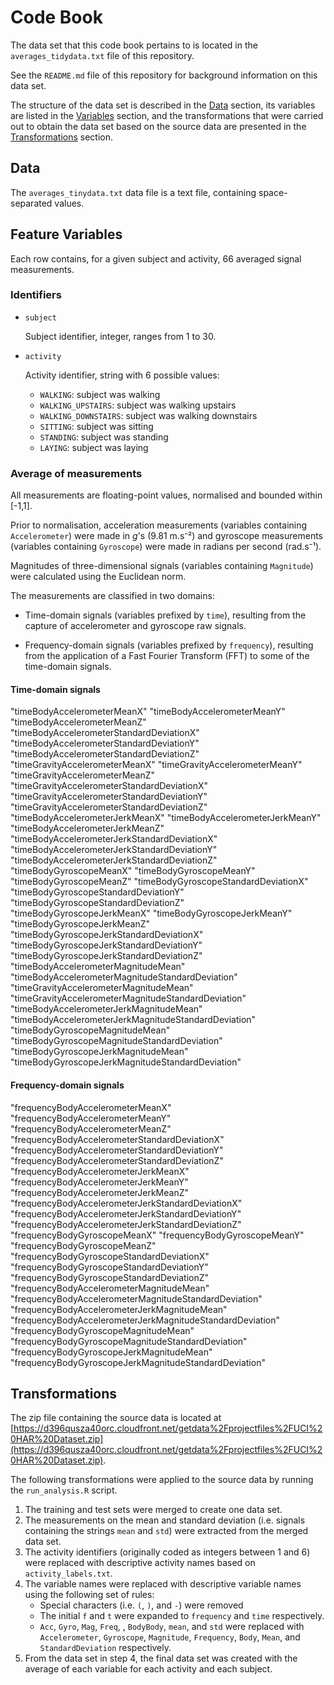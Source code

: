 # Code Book

The data set that this code book pertains to is located in the `averages_tidydata.txt` file of this repository.

See the `README.md` file of this repository for background information on this data set.

The structure of the data set is described in the [Data](#data) section, its variables are listed in the [Variables](#variables) section, and the transformations that were carried out to obtain the data set based on the source data are presented in the [Transformations](#transformations) section.

## Data <a name="data"></a>

The `averages_tinydata.txt` data file is a text file, containing space-separated values.

## Feature Variables <a name="variables"></a>

Each row contains, for a given subject and activity, 66 averaged signal measurements.

### Identifiers <a name="identifiers"></a>

- `subject`

	Subject identifier, integer, ranges from 1 to 30.

- `activity`

	Activity identifier, string with 6 possible values: 
	- `WALKING`: subject was walking
	- `WALKING_UPSTAIRS`: subject was walking upstairs
	- `WALKING_DOWNSTAIRS`: subject was walking downstairs
	- `SITTING`: subject was sitting
	- `STANDING`: subject was standing
	- `LAYING`: subject was laying

### Average of measurements <a name="average-measurements"></a>

All measurements are floating-point values, normalised and bounded within [-1,1].

Prior to normalisation, acceleration measurements (variables containing `Accelerometer`) were made in *g*'s (9.81 m.s⁻²) and gyroscope measurements (variables containing `Gyroscope`) were made in radians per second (rad.s⁻¹).

Magnitudes of three-dimensional signals (variables containing `Magnitude`) were calculated using the Euclidean norm.

The measurements are classified in two domains:

- Time-domain signals (variables prefixed by `time`), resulting from the capture of accelerometer and gyroscope raw signals.

- Frequency-domain signals (variables prefixed by `frequency`), resulting from the application of a Fast Fourier Transform (FFT) to some of the time-domain signals.

#### Time-domain signals

"timeBodyAccelerometerMeanX"
"timeBodyAccelerometerMeanY"
"timeBodyAccelerometerMeanZ"
"timeBodyAccelerometerStandardDeviationX"
"timeBodyAccelerometerStandardDeviationY"
"timeBodyAccelerometerStandardDeviationZ"
"timeGravityAccelerometerMeanX"
"timeGravityAccelerometerMeanY"
"timeGravityAccelerometerMeanZ"
"timeGravityAccelerometerStandardDeviationX"
"timeGravityAccelerometerStandardDeviationY"
"timeGravityAccelerometerStandardDeviationZ"
"timeBodyAccelerometerJerkMeanX"
"timeBodyAccelerometerJerkMeanY"
"timeBodyAccelerometerJerkMeanZ"
"timeBodyAccelerometerJerkStandardDeviationX"
"timeBodyAccelerometerJerkStandardDeviationY"
"timeBodyAccelerometerJerkStandardDeviationZ"
"timeBodyGyroscopeMeanX"
"timeBodyGyroscopeMeanY"
"timeBodyGyroscopeMeanZ"
"timeBodyGyroscopeStandardDeviationX"
"timeBodyGyroscopeStandardDeviationY"
"timeBodyGyroscopeStandardDeviationZ"
"timeBodyGyroscopeJerkMeanX"
"timeBodyGyroscopeJerkMeanY"
"timeBodyGyroscopeJerkMeanZ"
"timeBodyGyroscopeJerkStandardDeviationX"
"timeBodyGyroscopeJerkStandardDeviationY"
"timeBodyGyroscopeJerkStandardDeviationZ"
"timeBodyAccelerometerMagnitudeMean"
"timeBodyAccelerometerMagnitudeStandardDeviation"
"timeGravityAccelerometerMagnitudeMean"
"timeGravityAccelerometerMagnitudeStandardDeviation"
"timeBodyAccelerometerJerkMagnitudeMean"
"timeBodyAccelerometerJerkMagnitudeStandardDeviation"
"timeBodyGyroscopeMagnitudeMean"
"timeBodyGyroscopeMagnitudeStandardDeviation"
"timeBodyGyroscopeJerkMagnitudeMean"
"timeBodyGyroscopeJerkMagnitudeStandardDeviation"

#### Frequency-domain signals

"frequencyBodyAccelerometerMeanX"
"frequencyBodyAccelerometerMeanY"
"frequencyBodyAccelerometerMeanZ"
"frequencyBodyAccelerometerStandardDeviationX"
"frequencyBodyAccelerometerStandardDeviationY"
"frequencyBodyAccelerometerStandardDeviationZ"
"frequencyBodyAccelerometerJerkMeanX"
"frequencyBodyAccelerometerJerkMeanY"
"frequencyBodyAccelerometerJerkMeanZ"
"frequencyBodyAccelerometerJerkStandardDeviationX"
"frequencyBodyAccelerometerJerkStandardDeviationY"
"frequencyBodyAccelerometerJerkStandardDeviationZ"
"frequencyBodyGyroscopeMeanX"
"frequencyBodyGyroscopeMeanY"
"frequencyBodyGyroscopeMeanZ"
"frequencyBodyGyroscopeStandardDeviationX"
"frequencyBodyGyroscopeStandardDeviationY"
"frequencyBodyGyroscopeStandardDeviationZ"
"frequencyBodyAccelerometerMagnitudeMean"
"frequencyBodyAccelerometerMagnitudeStandardDeviation"
"frequencyBodyAccelerometerJerkMagnitudeMean"
"frequencyBodyAccelerometerJerkMagnitudeStandardDeviation"
"frequencyBodyGyroscopeMagnitudeMean"
"frequencyBodyGyroscopeMagnitudeStandardDeviation"
"frequencyBodyGyroscopeJerkMagnitudeMean"
"frequencyBodyGyroscopeJerkMagnitudeStandardDeviation"

## Transformations <a name="transformations"></a>

The zip file containing the source data is located at [https://d396qusza40orc.cloudfront.net/getdata%2Fprojectfiles%2FUCI%20HAR%20Dataset.zip](https://d396qusza40orc.cloudfront.net/getdata%2Fprojectfiles%2FUCI%20HAR%20Dataset.zip).

The following transformations were applied to the source data by running the `run_analysis.R` script.

1. The training and test sets were merged to create one data set.
1. The measurements on the mean and standard deviation (i.e. signals containing the strings `mean` and `std`) were extracted from the merged data set.
1. The activity identifiers (originally coded as integers between 1 and 6) were replaced with descriptive activity names based on `activity_labels.txt`.
1. The variable names were replaced with descriptive variable names using the following set of rules:
	- Special characters (i.e. `(`, `)`, and `-`) were removed
	- The initial `f` and `t` were expanded to `frequency` and `time` respectively.
	- `Acc`, `Gyro`, `Mag`, `Freq`, , `BodyBody`, `mean`, and `std` were replaced with `Accelerometer`, `Gyroscope`, `Magnitude`, `Frequency`, `Body`, `Mean`, and `StandardDeviation` respectively.
1. From the data set in step 4, the final data set was created with the average of each variable for each activity and each subject.
